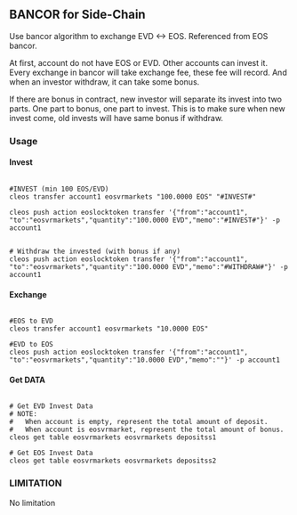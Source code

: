 ## BANCOR for Side-Chain

Use bancor algorithm to exchange EVD <-> EOS. Referenced from EOS bancor.

At first, account do not have EOS or EVD. Other accounts can invest it. Every exchange in bancor will take exchange fee, these fee will record. And when an investor withdraw, it can take some bonus.

If there are bonus in contract, new investor will separate its invest into two parts. One part to bonus, one part to invest. This is to make sure when new invest come, old invests will have same bonus if withdraw.

### Usage

#### Invest

```

#INVEST (min 100 EOS/EVD)
cleos transfer account1 eosvrmarkets "100.0000 EOS" "#INVEST#"

cleos push action eoslocktoken transfer '{"from":"account1", "to":"eosvrmarkets","quantity":"100.0000 EVD","memo":"#INVEST#"}' -p account1

```

```

# Withdraw the invested (with bonus if any)
cleos push action eoslocktoken transfer '{"from":"account1", "to":"eosvrmarkets","quantity":"100.0000 EVD","memo":"#WITHDRAW#"}' -p account1

```

#### Exchange

```

#EOS to EVD
cleos transfer account1 eosvrmarkets "10.0000 EOS"

#EVD to EOS
cleos push action eoslocktoken transfer '{"from":"account1", "to":"eosvrmarkets","quantity":"10.0000 EVD","memo":""}' -p account1

```

#### Get DATA

```

# Get EVD Invest Data
# NOTE: 
#   When account is empty, represent the total amount of deposit.
#   When account is eosvrmarket, represent the total amount of bonus.
cleos get table eosvrmarkets eosvrmarkets depositss1

# Get EOS Invest Data
cleos get table eosvrmarkets eosvrmarkets depositss2

```



### LIMITATION

No limitation

